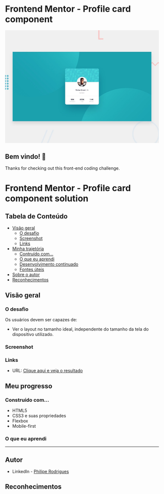 # Frontend Mentor - Profile card component

![Design preview for the Profile card component coding challenge](./design/desktop-preview.jpg)

## Bem vindo! 👋

Thanks for checking out this front-end coding challenge.

# Frontend Mentor - Profile card component solution

## Tabela de Conteúdo

- [Visão geral](#overview)
  - [O desafio](#the-challenge)
  - [Screenshot](#screenshot)
  - [Links](#links)
- [Minha trajetória](#my-process)
  - [Contruído com...](#built-with)
  - [O que eu aprendi](#what-i-learned)
  - [Desenvolvimento continuado](#continued-development)
  - [Fontes úteis](#useful-resources)
- [Sobre o autor](#author)
- [Reconhecimentos](#acknowledgments)



## Visão geral

### O desafio

Os usuários devem ser capazes de:

- Ver o layout no tamanho ideal, independente do tamanho da tela do dispositivo utilizado.

### Screenshot

### Links

- URL: [Clique aqui e veja o resultado](https://stats-preview-card-component-unrb.vercel.app/)

## Meu progresso

### Construído com...

- HTML5
- CSS3 e suas propriedades
- Flexbox
- Mobile-first

### O que eu aprendi
------

## Autor

- LinkedIn - [Philipe Rodrigues](https://www.linkedin.com/in/philipe-rodrigues-3b3884226/)

## Reconhecimentos